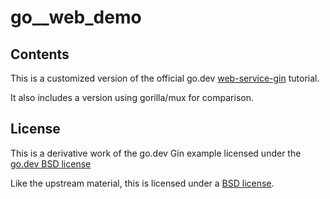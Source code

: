 # go__web_demo
## Contents

This is a customized version of the official go.dev
[web-service-gin](https://go.dev/doc/tutorial/web-service-gin) tutorial.

It also includes a version using gorilla/mux for comparison.


## License

This is a derivative work of the go.dev Gin example licensed under the 
[go.dev BSD license](./LICENSE_GO_DEV.md)

Like the upstream material, this is licensed under a [BSD license](./LICENSE.md).
